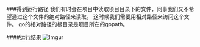 ###得到运行路径
我们有时会在项目中读取项目目录下的文件，同事我们又不希望通过这个文件的绝对路径来读取。
这时候我们需要用相对路径来访问这个文件。
go的相对路径的根目录是项目所在的gopath。

####运行结果
![Imgur](http://i.imgur.com/hdKmase.png)